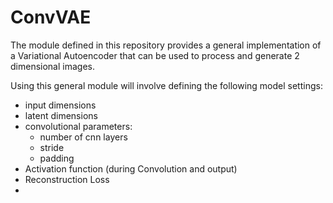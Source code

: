 # ConvVAE

The module defined in this repository provides a general implementation of a Variational Autoencoder that can be used to process and generate 2 dimensional images. 

Using this general module will involve defining the following model settings:
- input dimensions
- latent dimensions
- convolutional parameters:
  - number of cnn layers
  - stride
  - padding
- Activation function (during Convolution and output)
- Reconstruction Loss
- 